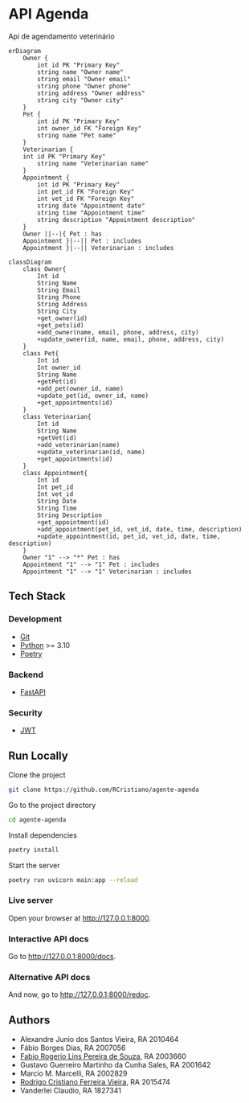 # API Agenda

Api de agendamento veterinário

```mermaid
erDiagram
    Owner {
        int id PK "Primary Key"
        string name "Owner name"
        string email "Owner email"
        string phone "Owner phone"
        string address "Owner address"
        string city "Owner city"
    }
    Pet {
        int id PK "Primary Key"
        int owner_id FK "Foreign Key"
        string name "Pet name"
    }
    Veterinarian {
    int id PK "Primary Key"
        string name "Veterinarian name"
    }
    Appointment {
        int id PK "Primary Key"
        int pet_id FK "Foreign Key"
        int vet_id FK "Foreign Key"
        string date "Appointment date"
        string time "Appointment time"
        string description "Appointment description"
    }
    Owner ||--|{ Pet : has
    Appointment }|--|| Pet : includes
    Appointment }|--|| Veterinarian : includes
```

```mermaid
classDiagram
    class Owner{
        Int id
        String Name
        String Email
        String Phone
        String Address
        String City
        +get_owner(id)
        +get_pets(id)
        +add_owner(name, email, phone, address, city)
        +update_owner(id, name, email, phone, address, city)
    }
    class Pet{
        Int id
        Int owner_id
        String Name
        +getPet(id)
        +add_pet(owner_id, name)
        +update_pet(id, owner_id, name)
        +get_appointments(id)
    }
    class Veterinarian{
        Int id
        String Name
        +getVet(id)
        +add_veterinarian(name)
        +update_veterinarian(id, name)
        +get_appointments(id)
    }
    class Appointment{
        Int id
        Int pet_id
        Int vet_id
        String Date
        String Time
        String Description
        +get_appointment(id)
        +add_appointment(pet_id, vet_id, date, time, description)
        +update_appointment(id, pet_id, vet_id, date, time, description)
    }
    Owner "1" --> "*" Pet : has
    Appointment "1" --> "1" Pet : includes
    Appointment "1" --> "1" Veterinarian : includes
```

## Tech Stack

### Development

- [Git](https://git-scm.com/)
- [Python](https://www.python.org/) >= 3.10
- [Poetry](https://python-poetry.org/)

### Backend

- [FastAPI](https://fastapi.tiangolo.com/)

### Security

- [JWT](https://jwt.io/)

## Run Locally

Clone the project

```bash
git clone https://github.com/RCristiano/agente-agenda
```

Go to the project directory

```bash
cd agente-agenda
```

Install dependencies

```bash
poetry install
```

Start the server

```bash
poetry run uvicorn main:app --reload
```

### Live server

Open your browser at <http://127.0.0.1:8000>.

### Interactive API docs

Go to <http://127.0.0.1:8000/docs>.

### Alternative API docs

And now, go to <http://127.0.0.1:8000/redoc>.

## Authors

- Alexandre Junio dos Santos Vieira, RA 2010464
- Fábio Borges Dias, RA 2007056
- [Fabio Rogerio Lins Pereira de Souza](https://github.com/frlps), RA 2003660
- Gustavo Guerreiro Martinho da Cunha Sales, RA 2001642
- Marcio M. Marcelli, RA 2002829
- [Rodrigo Cristiano Ferreira Vieira](https://www.github.com/RCristiano), RA 2015474
- Vanderlei Claudio, RA 1827341
